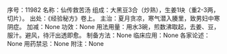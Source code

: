 序号：11982
名称：仙传救苦汤
组成：大黑豆3合（炒熟），生姜1块（重2-3两，切片）。
出处：《经验秘方》卷上。
主治：夏月贪凉，寒气潜入腠里，致男妇中寒阴症。
加减：None
功效：None
用法用量：用水3碗，煎数沸取起，去姜、豆，服汁。避风，待汗出透即愈。
制备方法：None
临床应用：None
各家论述：None
用药禁忌：None
附注：None
